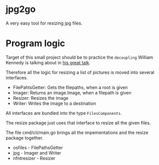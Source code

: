 # jpg2go

A very easy tool for resizing jpg files. 

# Program logic

Target of this small project should be to practice the `decoupling` William Kennedy is talking about in [his great talk](https://www.goinggo.net/2016/12/developing-a-design-philosophy-in-go.html).

Therefore all the logic for resizing a list of pictures is moved into several interfaces. 

* FilePahtsGetter: Gets the filepaths, when a root is given
* Imager: Returns an image.Image, when a filepath is given
* Resizer: Resizes the image
* Writer: Writes the image to a destination

All interfaces are bundled into the type `FilesComponents`. 

The resize package just uses that interface to resize all the given files.

The file cmd/cli/main.go brings all the impementations and the resize package together. 

* osfiles - FilePathsGetter
* jpg - Imager and Writer
* nfntresizer - Resizer

